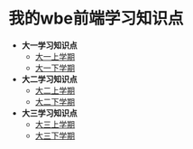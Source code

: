 # 我的wbe前端学习知识点

  - **大一学习知识点**
    - [大一上学期](/大一上学期/year01.md)
    - [大一下学期](/大一下学期/year02.md)
  - **大二学习知识点**
    - [大二上学期](/大二上学期/year03.md)
    - [大二下学期](/大二下学期/year04.md)
  - **大三学习知识点**
    - [大三上学期](/大三上学期/year05.md)
    - [大三下学期](/大三下学期/year06.md)
